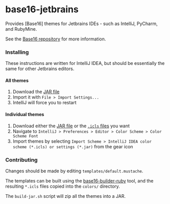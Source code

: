 base16-jetbrains
===========

Provides [Base16] themes for Jetbrains IDEs - such as IntelliJ, PyCharm, and RubyMine. 

See the [Base16 repository](https://github.com/chriskempson/base16) for more information.

### Installing

These instructions are written for IntelliJ IDEA, but should be essentially the same for other Jetbrains editors.

#### All themes

1. Download the [JAR file](https://github.com/adilosa/base16-jetbrains/raw/master/Base16Jetbrains.jar)
2. Import it with `File > Import Settings...`
3. IntelliJ will force you to restart

#### Individual themes

1. Download either the [JAR file](https://github.com/adilosa/base16-jetbrains/raw/master/Base16Idea.jar) or the [`.icls` files](https://github.com/adilosa/base16-jetbrains/tree/master/colors) you want
2. Navigate to `IntelliJ > Preferences > Editor > Color Scheme > Color Scheme Font`
3. Import themes by selecting `Import Scheme > IntelliJ IDEA color scheme (*.icls) or settings (*.jar)` from the gear icon

### Contributing

Changes should be made by editing `templates/default.mustache`.

The templates can be built using the [base16-builder-ruby](https://github.com/obahareth/base16-builder-ruby) tool, and the resulting `*.icls` files copied into the `colors/` directory.

The `build-jar.sh` script will zip all the themes into a JAR. 

